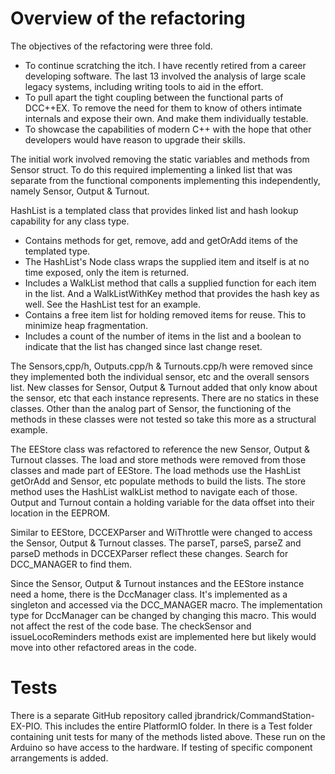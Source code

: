 
# Overview of the refactoring

 The objectives of the refactoring were three fold.

* To continue scratching the itch. I have recently retired from a career developing software. The last 13 involved the analysis of large scale legacy systems, including writing tools to aid in the effort.
* To pull apart the tight coupling between the functional parts of DCC++EX. To remove the need for them to know of others intimate internals and expose their own. And make them individually testable.
* To showcase the capabilities of modern C++ with the hope that other developers would have reason to upgrade their skills.

The initial work involved removing the static variables and methods from Sensor struct. To do this required implementing a linked list that was separate from the functional components implementing this independently, namely Sensor, Output & Turnout.

HashList is a templated class that provides linked list and hash lookup capability for any class type.
* Contains methods for get, remove, add and getOrAdd items of the templated type.
* The HashList's Node class wraps the supplied item and itself is at no time exposed, only the item is returned.
* Includes a WalkList method that calls a supplied function for each item in the list. And a WalkListWithKey method that provides the hash key as well. See the HashList test for an example.
* Contains a free item list for holding removed items for reuse. This to minimize heap fragmentation.
* Includes a count of the number of items in the list and a boolean to indicate that the list has changed since last change reset.

The Sensors,cpp/h, Outputs.cpp/h & Turnouts.cpp/h were removed since they implemented both the individual sensor, etc and the overall sensors list. New classes for Sensor, Output & Turnout added that only know about the sensor, etc that each instance represents. There are no statics in these classes. Other than the analog part of Sensor, the functioning of the methods in these classes were not tested so take this more as a structural example.

The EEStore class was refactored to reference the new Sensor, Output & Turnout classes. The load and store methods were removed from those classes and made part of EEStore. The load methods use the HashList getOrAdd and Sensor, etc populate methods to build the lists. The store method uses the HashList walkList method to navigate each of those. Output and Turnout contain a holding variable for the data offset into their location in the EEPROM.

Similar to EEStore, DCCEXParser and WiThrottle were changed to access the Sensor, Output & Turnout classes. The parseT, parseS, parseZ and parseD methods in DCCEXParser reflect these changes. Search for DCC_MANAGER to find them.

Since the Sensor, Output & Turnout instances and the EEStore instance need a home, there is the DccManager class. It's implemented as a singleton and accessed via the DCC_MANAGER macro. The implementation type for DccManager can be changed by changing this macro. This would not affect the rest of the code base. The checkSensor and issueLocoReminders methods exist are implemented here but likely would move into other refactored areas in the code.

# Tests

There is a separate GitHub repository called jbrandrick/CommandStation-EX-PIO. This includes the entire PlatformIO folder. In there is a Test folder containing unit tests for many of the methods listed above. These run on the Arduino so have access to the hardware. If testing of specific component arrangements is added.